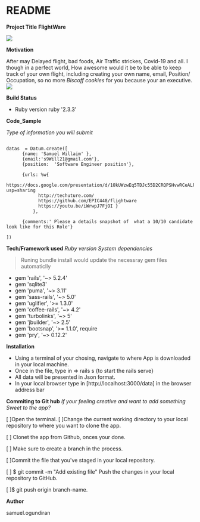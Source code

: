 # README

**Project Title**
**FlightWare**

![](https://media3.giphy.com/media/l3fZAk5uXjZtfGGHK/giphy.gif?cid=ecf05e47cda9db7f29470d9b1da6c31a296cf8cb5e2a31b6&rid=giphy.gif)

**Motivation**

  After may Delayed flight, bad foods, Air Traffic strickes, Covid-19 and all.
  I though in a perfect world,  How awesome would it be to be able to keep track of your own flight, including creating your own name, email, Position/ Occupation, so no more *Biscoff cookies*    for you because your an executive. 
  ![](https://media.giphy.com/media/3ohs7MjHP1A0b4YV8I/giphy.gif)


**Build Status**
* Ruby version
    ruby '2.3.3'


**Code_Sample**

   *Type of information you will submit*

  ```

  datas  = Datum.create([
        {name: 'Samuel Willaim' },
        {email:'s9Will21@gmail.com'},
        {position:  'Software Engineer position'},
      
        {urls: %w{
          https://docs.google.com/presentation/d/1OkUWzwEq5TDJc55D2CRQPSHvwRCeALPnAoTLCMckKwU/edit?usp=sharing
              http://techuture.com/
              https://github.com/EPIC448/flightware
              https://youtu.be/iWrwpJ7FjOI }
            },

        {comments:' Please a details snapshot of  what a 10/10 candidate look like for this Role'}

])
  ```

**Tech/Framework used**
  *Ruby version*
   *System dependencies*

   > Runing bundle install would update the necessray gem files automaticlly

    
      
- gem 'rails', '~> 5.2.4'
- gem 'sqlite3'
- gem 'puma', '~> 3.11'
- gem 'sass-rails', '~> 5.0'
- gem 'uglifier', '>= 1.3.0'
- gem 'coffee-rails', '~> 4.2'
- gem 'turbolinks', '~> 5'
- gem 'jbuilder', '~> 2.5'
- gem 'bootsnap', '>= 1.1.0', require
- gem 'pry', '~> 0.12.2'




**Installation**

- Using a terminal of your chosing, navigate to where App is downloaded in your local machine.
- Once in the file, type in =>  rails s {to start the rails serve}
- All data will be presented in Json format.
- In your local browser type in [http://localhost:3000/data] in the browser address bar


**Commiting to Git hub**
 *If your feeling creative and want to add something Sweet to the app?*

[ ]Open the terminal.
[ ]Change the current working directory to your local repository to where you want to clone the app.

[ ] Clonet the app from Github, onces your done.

[ ] Make sure to create a branch in the process.

[ ]Commit the file that you've staged in your local repository.

[ ] $ git commit -m "Add existing file" Push the changes in your local repository to GitHub.

[ ]$ git push origin branch-name.

**Author**

samuel.ogundiran

